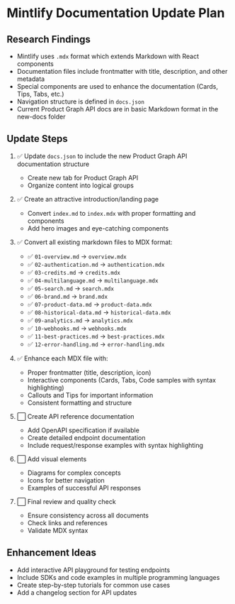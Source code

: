 # Mintlify Documentation Update Plan

## Research Findings
- Mintlify uses `.mdx` format which extends Markdown with React components
- Documentation files include frontmatter with title, description, and other metadata
- Special components are used to enhance the documentation (Cards, Tips, Tabs, etc.)
- Navigation structure is defined in `docs.json`
- Current Product Graph API docs are in basic Markdown format in the new-docs folder

## Update Steps

1. ✅ Update `docs.json` to include the new Product Graph API documentation structure
   - Create new tab for Product Graph API
   - Organize content into logical groups

2. ✅ Create an attractive introduction/landing page
   - Convert `index.md` to `index.mdx` with proper formatting and components
   - Add hero images and eye-catching components

3. ✅ Convert all existing markdown files to MDX format:
   - ✅ `01-overview.md` → `overview.mdx`
   - ✅ `02-authentication.md` → `authentication.mdx`
   - ✅ `03-credits.md` → `credits.mdx`
   - ✅ `04-multilanguage.md` → `multilanguage.mdx`
   - ✅ `05-search.md` → `search.mdx`
   - ✅ `06-brand.md` → `brand.mdx`
   - ✅ `07-product-data.md` → `product-data.mdx`
   - ✅ `08-historical-data.md` → `historical-data.mdx`
   - ✅ `09-analytics.md` → `analytics.mdx`
   - ✅ `10-webhooks.md` → `webhooks.mdx`
   - ✅ `11-best-practices.md` → `best-practices.mdx`
   - ✅ `12-error-handling.md` → `error-handling.mdx`

4. ✅ Enhance each MDX file with:
   - Proper frontmatter (title, description, icon)
   - Interactive components (Cards, Tabs, Code samples with syntax highlighting)
   - Callouts and Tips for important information
   - Consistent formatting and structure

5. ⬜ Create API reference documentation
   - Add OpenAPI specification if available
   - Create detailed endpoint documentation
   - Include request/response examples with syntax highlighting

6. ⬜ Add visual elements
   - Diagrams for complex concepts
   - Icons for better navigation
   - Examples of successful API responses

7. ⬜ Final review and quality check
   - Ensure consistency across all documents
   - Check links and references
   - Validate MDX syntax

## Enhancement Ideas
- Add interactive API playground for testing endpoints
- Include SDKs and code examples in multiple programming languages
- Create step-by-step tutorials for common use cases
- Add a changelog section for API updates
